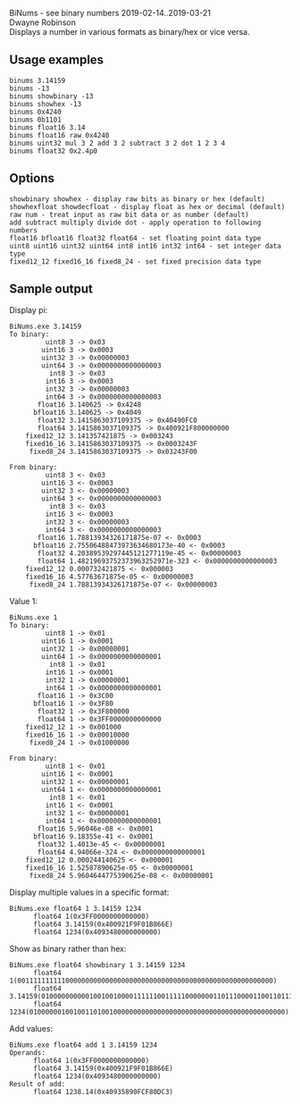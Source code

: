 BiNums - see binary numbers
2019-02-14..2019-03-21  
Dwayne Robinson  
Displays a number in various formats as binary/hex or vice versa.

## Usage examples

    binums 3.14159
    binums -13
    binums showbinary -13
    binums showhex -13
    binums 0x4240
    binums 0b1101
    binums float16 3.14
    binums float16 raw 0x4240
    binums uint32 mul 3 2 add 3 2 subtract 3 2 dot 1 2 3 4
    binums float32 0x2.4p0

## Options

    showbinary showhex - display raw bits as binary or hex (default)
    showhexfloat showdecfloat - display float as hex or decimal (default)
    raw num - treat input as raw bit data or as number (default)
    add subtract multiply divide dot - apply operation to following numbers
    float16 bfloat16 float32 float64 - set floating point data type
    uint8 uint16 uint32 uint64 int8 int16 int32 int64 - set integer data type
    fixed12_12 fixed16_16 fixed8_24 - set fixed precision data type

## Sample output

Display pi:

    BiNums.exe 3.14159
    To binary:
             uint8 3 -> 0x03
            uint16 3 -> 0x0003
            uint32 3 -> 0x00000003
            uint64 3 -> 0x0000000000000003
              int8 3 -> 0x03
             int16 3 -> 0x0003
             int32 3 -> 0x00000003
             int64 3 -> 0x0000000000000003
           float16 3.140625 -> 0x4248
          bfloat16 3.140625 -> 0x4049
           float32 3.1415863037109375 -> 0x40490FC0
           float64 3.1415863037109375 -> 0x400921F800000000
        fixed12_12 3.141357421875 -> 0x003243
        fixed16_16 3.1415863037109375 -> 0x0003243F
         fixed8_24 3.1415863037109375 -> 0x03243F00

    From binary:
             uint8 3 <- 0x03
            uint16 3 <- 0x0003
            uint32 3 <- 0x00000003
            uint64 3 <- 0x0000000000000003
              int8 3 <- 0x03
             int16 3 <- 0x0003
             int32 3 <- 0x00000003
             int64 3 <- 0x0000000000000003
           float16 1.78813934326171875e-07 <- 0x0003
          bfloat16 2.75506488473973634680173e-40 <- 0x0003
           float32 4.20389539297445121277119e-45 <- 0x00000003
           float64 1.48219693752373963252971e-323 <- 0x0000000000000003
        fixed12_12 0.000732421875 <- 0x000003
        fixed16_16 4.57763671875e-05 <- 0x00000003
         fixed8_24 1.78813934326171875e-07 <- 0x00000003

Value 1:

    BiNums.exe 1
    To binary:
             uint8 1 -> 0x01
            uint16 1 -> 0x0001
            uint32 1 -> 0x00000001
            uint64 1 -> 0x0000000000000001
              int8 1 -> 0x01
             int16 1 -> 0x0001
             int32 1 -> 0x00000001
             int64 1 -> 0x0000000000000001
           float16 1 -> 0x3C00
          bfloat16 1 -> 0x3F80
           float32 1 -> 0x3F800000
           float64 1 -> 0x3FF0000000000000
        fixed12_12 1 -> 0x001000
        fixed16_16 1 -> 0x00010000
         fixed8_24 1 -> 0x01000000

    From binary:
             uint8 1 <- 0x01
            uint16 1 <- 0x0001
            uint32 1 <- 0x00000001
            uint64 1 <- 0x0000000000000001
              int8 1 <- 0x01
             int16 1 <- 0x0001
             int32 1 <- 0x00000001
             int64 1 <- 0x0000000000000001
           float16 5.96046e-08 <- 0x0001
          bfloat16 9.18355e-41 <- 0x0001
           float32 1.4013e-45 <- 0x00000001
           float64 4.94066e-324 <- 0x0000000000000001
        fixed12_12 0.000244140625 <- 0x000001
        fixed16_16 1.52587890625e-05 <- 0x00000001
         fixed8_24 5.9604644775390625e-08 <- 0x00000001

Display multiple values in a specific format:

    BiNums.exe float64 1 3.14159 1234
          float64 1(0x3FF0000000000000)
          float64 3.14159(0x400921F9F01B866E)
          float64 1234(0x4093480000000000)

Show as binary rather than hex:

    BiNums.exe float64 showbinary 1 3.14159 1234
          float64 1(0011111111110000000000000000000000000000000000000000000000000000)
          float64 3.14159(0100000000001001001000011111100111110000000110111000011001101110)
          float64 1234(0100000010010011010010000000000000000000000000000000000000000000)

Add values:

    BiNums.exe float64 add 1 3.14159 1234
    Operands:
          float64 1(0x3FF0000000000000)
          float64 3.14159(0x400921F9F01B866E)
          float64 1234(0x4093480000000000)
    Result of add:
          float64 1238.14(0x40935890FCF80DC3)
